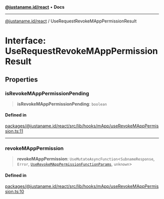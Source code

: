 [**@justaname.id/react**](../README.md) • **Docs**

***

[@justaname.id/react](../globals.md) / UseRequestRevokeMAppPermissionResult

# Interface: UseRequestRevokeMAppPermissionResult

## Properties

### isRevokeMAppPermissionPending

> **isRevokeMAppPermissionPending**: `boolean`

#### Defined in

[packages/@justaname.id/react/src/lib/hooks/mApp/useRevokeMAppPermission.ts:11](https://github.com/JustaName-id/JustaName-sdk/blob/dc845c10af242e3ca87d95ef392516ac0bfa8b95/packages/@justaname.id/react/src/lib/hooks/mApp/useRevokeMAppPermission.ts#L11)

***

### revokeMAppPermission

> **revokeMAppPermission**: `UseMutateAsyncFunction`\<`SubnameResponse`, `Error`, [`UseRevokeMAppPermissionFunctionParams`](UseRevokeMAppPermissionFunctionParams.md), `unknown`\>

#### Defined in

[packages/@justaname.id/react/src/lib/hooks/mApp/useRevokeMAppPermission.ts:10](https://github.com/JustaName-id/JustaName-sdk/blob/dc845c10af242e3ca87d95ef392516ac0bfa8b95/packages/@justaname.id/react/src/lib/hooks/mApp/useRevokeMAppPermission.ts#L10)

